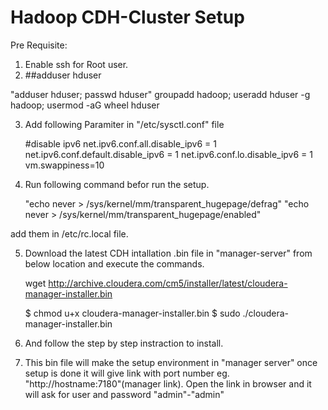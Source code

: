 # Hadoop CDH-Cluster Setup

Pre Requisite:


1) Enable ssh for Root user.
2) ##adduser hduser

"adduser hduser; passwd hduser"
groupadd hadoop; useradd hduser -g hadoop; usermod -aG wheel hduser


3) Add following Paramiter in "/etc/sysctl.conf" file

    #disable ipv6
    net.ipv6.conf.all.disable_ipv6 = 1
    net.ipv6.conf.default.disable_ipv6 = 1
    net.ipv6.conf.lo.disable_ipv6 = 1
    vm.swappiness=10
    
4)  Run following command befor run the setup.

    "echo never > /sys/kernel/mm/transparent_hugepage/defrag" 
    "echo never > /sys/kernel/mm/transparent_hugepage/enabled"

add them in /etc/rc.local file.

5) Download the latest CDH intallation .bin file in "manager-server" from below location and execute the commands.
    
    wget http://archive.cloudera.com/cm5/installer/latest/cloudera-manager-installer.bin
    
    $ chmod u+x cloudera-manager-installer.bin
    $ sudo ./cloudera-manager-installer.bin
7) And follow the step by step instraction to install. 
    
8) This bin file will make the setup environment in "manager server"
    once setup is done it will give link with port number eg. "http://hostname:7180"(manager link).
    Open the link in browser and it will ask for user and password "admin"-"admin"

